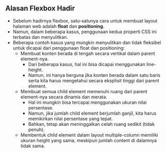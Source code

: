 ## Alasan Flexbox Hadir

- Sebelum hadirnya flexbox, satu-satunya cara untuk membuat layout halaman web adalah **float** dan **positioning**.
- Namun, dalam beberapa kasus, penggunaan kedua properti CSS ini terbatas dan menyulitkan.
- Beberapa contoh kasus yang mungkin menyulitkan dan tidak fleksibel untuk dicapai dari penggunaan float dan positioning:
  - Membuat konten berada di tengah secara vertikal dalam parent element-nya.
    - Dari beberapa kasus, hal ini bisa dicapai menggunakan line-height.
    - Namun, ini hanya berguna jika konten berada dalam satu baris serta kita harus mengetahui secara eksplisit tinggi dari parent element.
  - Membuat semua child element memenuhi ruang dari parent element-nya secara dinamis dan merata.
    - Hal ini mungkin bisa tercapai menggunakan ukuran nilai persentase.
    - Namun, jika jumlah child element berjumlah ganjil, kita harus memikirkan nilai persentase yang tepat.
    - Bahkan, tetap akan meninggalkan celah ruang sedikit (tidak penuh).
  - Membentuk child element dalam layout multiple-column memiliki ukuran height yang sama, meskipun jumlah content di dalamnya tidak sama.
